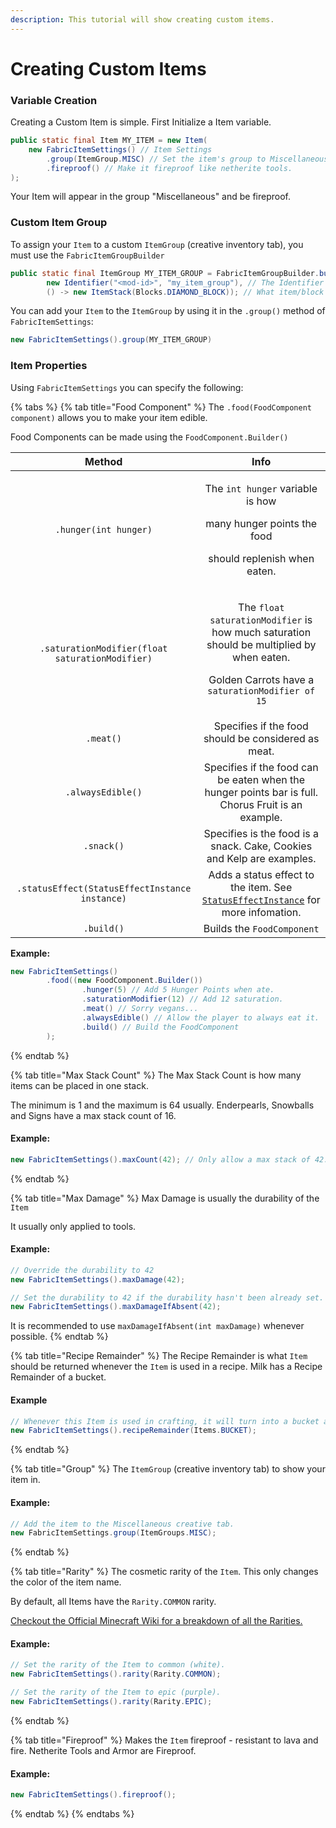 ```yaml
---
description: This tutorial will show creating custom items.
---
```


# Creating Custom Items

### Variable Creation

Creating a Custom Item is simple. First Initialize a Item variable.

```java
public static final Item MY_ITEM = new Item(
    new FabricItemSettings() // Item Settings
        .group(ItemGroup.MISC) // Set the item's group to Miscellaneous
        .fireproof() // Make it fireproof like netherite tools.
);
```

Your Item will appear in the group "Miscellaneous" and be fireproof.

### Custom Item Group

To assign your `Item` to a custom `ItemGroup` (creative inventory tab), you must use the `FabricItemGroupBuilder`&#x20;

```java
public static final ItemGroup MY_ITEM_GROUP = FabricItemGroupBuilder.build(
		new Identifier("<mod-id>", "my_item_group"), // The Identifier of the ItemGroup
		() -> new ItemStack(Blocks.DIAMOND_BLOCK)); // What item/block should be used for the icon.
```

You can add your `Item` to the `ItemGroup` by using it in the `.group()` method of `FabricItemSettings`:

```java
new FabricItemSettings().group(MY_ITEM_GROUP)
```

### Item Properties

Using `FabricItemSettings` you can specify the following:

{% tabs %}
{% tab title="Food Component" %}
The `.food(FoodComponent component)` allows you to make your item edible.

Food Components can be made using the `FoodComponent.Builder()`

|                      Method                     |                                                                                              Info                                                                                              |
| :---------------------------------------------: | :--------------------------------------------------------------------------------------------------------------------------------------------------------------------------------------------: |
|              `.hunger(int hunger)`              |                                    <p>The <code>int hunger</code> variable is how </p><p>many hunger points the food </p><p>should replenish when eaten.</p>                                   |
| `.saturationModifier(float saturationModifier)` |         <p>The <code>float saturationModifier</code> is how much saturation should be multiplied by when eaten. </p><p>Golden Carrots have a <code>saturationModifier of 15</code></p>         |
|                    `.meat()`                    |                                                                       Specifies if the food should be considered as meat.                                                                      |
|                `.alwaysEdible()`                |                                               Specifies if the food can be eaten when the hunger points bar is full. Chorus Fruit is an example.                                               |
|                    `.snack()`                   |                                                             Specifies is the food is a snack. Cake, Cookies and Kelp are examples.                                                             |
|  `.statusEffect(StatusEffectInstance instance)` | Adds a status effect to the item. See [`StatusEffectInstance`](https://maven.fabricmc.net/docs/yarn-20w16a+build.9/net/minecraft/entity/effect/StatusEffectInstance.html) for more infomation. |
|                    `.build()`                   |                                                                                   Builds the `FoodComponent`                                                                                   |

**Example:**

```java
new FabricItemSettings()
        .food((new FoodComponent.Builder())
                .hunger(5) // Add 5 Hunger Points when ate.
                .saturationModifier(12) // Add 12 saturation.
                .meat() // Sorry vegans...
                .alwaysEdible() // Allow the player to always eat it.
                .build() // Build the FoodComponent
        );
```
{% endtab %}

{% tab title="Max Stack Count" %}
The Max Stack Count is how many items can be placed in one stack.&#x20;

The minimum is 1 and the maximum is 64 usually. Enderpearls, Snowballs and Signs have a max stack count of 16.

#### Example:

```java
new FabricItemSettings().maxCount(42); // Only allow a max stack of 42.
```
{% endtab %}

{% tab title="Max Damage" %}
Max Damage is usually the durability of the `Item`&#x20;

It usually only applied to tools.

#### Example:

```java
// Override the durability to 42
new FabricItemSettings().maxDamage(42); 

// Set the durability to 42 if the durability hasn't been already set.
new FabricItemSettings().maxDamageIfAbsent(42); 
```

It is recommended to use `maxDamageIfAbsent(int maxDamage)` whenever possible.
{% endtab %}

{% tab title="Recipe Remainder" %}
The Recipe Remainder is what `Item` should be returned whenever the `Item` is used in a recipe. Milk has a Recipe Remainder of a bucket.

#### Example

```java
// Whenever this Item is used in crafting, it will turn into a bucket afterwards.
new FabricItemSettings().recipeRemainder(Items.BUCKET);
```
{% endtab %}

{% tab title="Group" %}
The `ItemGroup` (creative inventory tab) to show your item in.

#### Example:

```java
// Add the item to the Miscellaneous creative tab.
new FabricItemSettings.group(ItemGroups.MISC);
```
{% endtab %}

{% tab title="Rarity" %}
The cosmetic rarity of the `Item`. This only changes the color of the item name.

By default, all Items have the `Rarity.COMMON` rarity.

[Checkout the Official Minecraft Wiki for a breakdown of all the Rarities.](https://minecraft.fandom.com/wiki/Rarity#Tiers)

#### Example:

```java
// Set the rarity of the Item to common (white).
new FabricItemSettings().rarity(Rarity.COMMON);

// Set the rarity of the Item to epic (purple).
new FabricItemSettings().rarity(Rarity.EPIC);
```
{% endtab %}

{% tab title="Fireproof" %}
Makes the `Item` fireproof - resistant to lava and fire. Netherite Tools and Armor are Fireproof.

#### Example:

```java
new FabricItemSettings().fireproof();
```
{% endtab %}
{% endtabs %}
